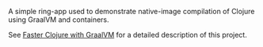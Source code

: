A simple ring-app used to demonstrate native-image compilation of Clojure using GraalVM and containers. 

See [Faster Clojure with GraalVM](https://redpill-linpro.com/techblog/2021/03/31/faster-clojure-with-graalvm.html) for a detailed description of this project.
